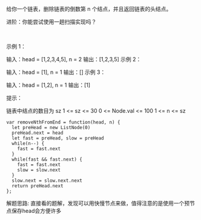 给你一个链表，删除链表的倒数第 n 个结点，并且返回链表的头结点。

进阶：你能尝试使用一趟扫描实现吗？

 

示例 1：


输入：head = [1,2,3,4,5], n = 2
输出：[1,2,3,5]
示例 2：

输入：head = [1], n = 1
输出：[]
示例 3：

输入：head = [1,2], n = 1
输出：[1]
 

提示：

链表中结点的数目为 sz
1 <= sz <= 30
0 <= Node.val <= 100
1 <= n <= sz

```
var removeNthFromEnd = function(head, n) {
  let preHead = new ListNode(0)
  preHead.next = head
  let fast = preHead, slow = preHead
  while(n--) {
    fast = fast.next
  }
  while(fast && fast.next) {
    fast = fast.next
    slow = slow.next
  }
  slow.next = slow.next.next
  return preHead.next
};
```
解题思路: 直接看的题解，发现可以用快慢节点来做，值得注意的是使用一个预节点保存head会方便许多